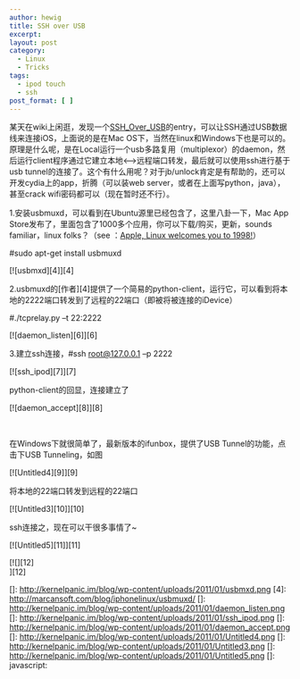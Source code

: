 ```yaml
---
author: hewig
title: SSH over USB
excerpt:
layout: post
category:
  - Linux
  - Tricks
tags:
  - ipod touch
  - ssh
post_format: [ ]
---
```

某天在wiki上闲逛，发现一个[SSH\_Over\_USB][1]的entry，可以让SSH通过USB数据线来连接iOS，上面说的是在Mac OS下，当然在linux和Windows下也是可以的。原理是什么呢，是在Local运行一个usb多路复用（multiplexor）的daemon，然后运行client程序通过它建立本地<—>远程端口转发，最后就可以使用ssh进行基于usb tunnel的连接了。这个有什么用呢？对于jb/unlock肯定是有帮助的，还可以开发cydia上的app，折腾（可以装web server，或者在上面写python，java），甚至crack wifi密码都可以（现在暂时还不行）。

1.安装usbmuxd，可以看到在Ubuntu源里已经包含了，这里八卦一下，Mac App Store发布了，里面包含了1000多个应用，你可以下载/购买，更新，sounds familiar，linux folks？（see ：[Apple, Linux welcomes you to 1998!][2]）

#sudo apt-get install usbmuxd

[![usbmxd][4]][4]

2.usbmuxd的[作者][4]提供了一个简易的python-client，运行它，可以看到将本地的2222端口转发到了远程的22端口（即被将被连接的iDevice）

#./tcprelay.py –t 22:2222

[![daemon_listen][6]][6]

3.建立ssh连接，#ssh <root@127.0.0.1> –p 2222

[![ssh_ipod][7]][7]

python-client的回显，连接建立了

[![daemon_accept][8]][8]

 

在Windows下就很简单了，最新版本的ifunbox，提供了USB Tunnel的功能，点击下USB Tunneling，如图

[![Untitled4][9]][9]

将本地的22端口转发到远程的22端口

[![Untitled3][10]][10]

ssh连接之，现在可以干很多事情了~

[![Untitled5][11]][11]

[![][12]  
][12]  

 [1]: http://www.iphonedevwiki.net/index.php/SSH_Over_USB "http://www.iphonedevwiki.net/index.php/SSH_Over_USB"
 [2]: http://www.networkworld.com/community/node/70405 "http://www.networkworld.com/community/node/70405"
 []: http://kernelpanic.im/blog/wp-content/uploads/2011/01/usbmxd.png
 [4]: http://marcansoft.com/blog/iphonelinux/usbmuxd/
 []: http://kernelpanic.im/blog/wp-content/uploads/2011/01/daemon_listen.png
 []: http://kernelpanic.im/blog/wp-content/uploads/2011/01/ssh_ipod.png
 []: http://kernelpanic.im/blog/wp-content/uploads/2011/01/daemon_accept.png
 []: http://kernelpanic.im/blog/wp-content/uploads/2011/01/Untitled4.png
 []: http://kernelpanic.im/blog/wp-content/uploads/2011/01/Untitled3.png
 []: http://kernelpanic.im/blog/wp-content/uploads/2011/01/Untitled5.png
 []: javascript: